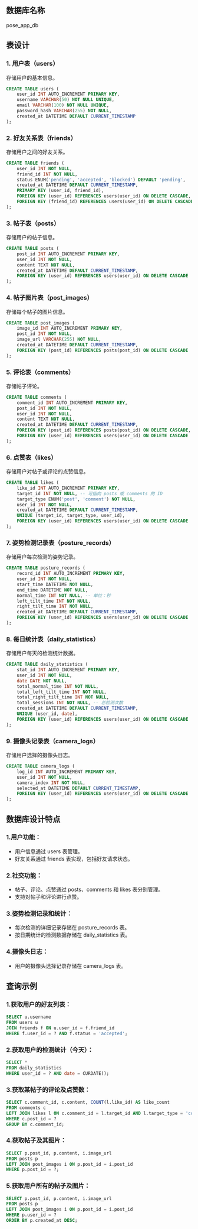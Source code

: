 ## 数据库名称

pose_app_db
## 表设计
### 1. 用户表（users）

存储用户的基本信息。

```sql
CREATE TABLE users (
    user_id INT AUTO_INCREMENT PRIMARY KEY, 
    username VARCHAR(50) NOT NULL UNIQUE, 
    email VARCHAR(100) NOT NULL UNIQUE, 
    password_hash VARCHAR(255) NOT NULL, 
    created_at DATETIME DEFAULT CURRENT_TIMESTAMP
);
```

### 2. 好友关系表（friends）

存储用户之间的好友关系。
```sql
CREATE TABLE friends (
    user_id INT NOT NULL, 
    friend_id INT NOT NULL, 
    status ENUM('pending', 'accepted', 'blocked') DEFAULT 'pending', 
    created_at DATETIME DEFAULT CURRENT_TIMESTAMP, 
    PRIMARY KEY (user_id, friend_id), 
    FOREIGN KEY (user_id) REFERENCES users(user_id) ON DELETE CASCADE, 
    FOREIGN KEY (friend_id) REFERENCES users(user_id) ON DELETE CASCADE
);
```


### 3. 帖子表（posts）

存储用户的帖子信息。

```sql
CREATE TABLE posts (
    post_id INT AUTO_INCREMENT PRIMARY KEY, 
    user_id INT NOT NULL, 
    content TEXT NOT NULL, 
    created_at DATETIME DEFAULT CURRENT_TIMESTAMP, 
    FOREIGN KEY (user_id) REFERENCES users(user_id) ON DELETE CASCADE
);
```
### 4. 帖子图片表（post_images）

存储每个帖子的图片信息。

```sql
CREATE TABLE post_images (
    image_id INT AUTO_INCREMENT PRIMARY KEY, 
    post_id INT NOT NULL, 
    image_url VARCHAR(255) NOT NULL, 
    created_at DATETIME DEFAULT CURRENT_TIMESTAMP, 
    FOREIGN KEY (post_id) REFERENCES posts(post_id) ON DELETE CASCADE
);
```


### 5. 评论表（comments）

存储帖子评论。

```sql
CREATE TABLE comments (
    comment_id INT AUTO_INCREMENT PRIMARY KEY, 
    post_id INT NOT NULL, 
    user_id INT NOT NULL, 
    content TEXT NOT NULL, 
    created_at DATETIME DEFAULT CURRENT_TIMESTAMP, 
    FOREIGN KEY (post_id) REFERENCES posts(post_id) ON DELETE CASCADE, 
    FOREIGN KEY (user_id) REFERENCES users(user_id) ON DELETE CASCADE
);
```

### 6. 点赞表（likes）

存储用户对帖子或评论的点赞信息。

```sql
CREATE TABLE likes (
    like_id INT AUTO_INCREMENT PRIMARY KEY, 
    target_id INT NOT NULL, -- 可指向 posts 或 comments 的 ID
    target_type ENUM('post', 'comment') NOT NULL, 
    user_id INT NOT NULL, 
    created_at DATETIME DEFAULT CURRENT_TIMESTAMP, 
    UNIQUE (target_id, target_type, user_id), 
    FOREIGN KEY (user_id) REFERENCES users(user_id) ON DELETE CASCADE
);
```

### 7. 姿势检测记录表（posture_records）

存储用户每次检测的姿势记录。

```sql
CREATE TABLE posture_records (
    record_id INT AUTO_INCREMENT PRIMARY KEY, 
    user_id INT NOT NULL, 
    start_time DATETIME NOT NULL, 
    end_time DATETIME NOT NULL, 
    normal_time INT NOT NULL, -- 单位：秒
    left_tilt_time INT NOT NULL, 
    right_tilt_time INT NOT NULL, 
    created_at DATETIME DEFAULT CURRENT_TIMESTAMP, 
    FOREIGN KEY (user_id) REFERENCES users(user_id) ON DELETE CASCADE
);
```

### 8. 每日统计表（daily_statistics）

存储用户每天的检测统计数据。

```sql
CREATE TABLE daily_statistics (
    stat_id INT AUTO_INCREMENT PRIMARY KEY, 
    user_id INT NOT NULL, 
    date DATE NOT NULL, 
    total_normal_time INT NOT NULL, 
    total_left_tilt_time INT NOT NULL, 
    total_right_tilt_time INT NOT NULL, 
    total_sessions INT NOT NULL, -- 总检测次数
    created_at DATETIME DEFAULT CURRENT_TIMESTAMP, 
    UNIQUE (user_id, date), 
    FOREIGN KEY (user_id) REFERENCES users(user_id) ON DELETE CASCADE
);
```

### 9. 摄像头记录表（camera_logs）

存储用户选择的摄像头日志。

```sql
CREATE TABLE camera_logs (
    log_id INT AUTO_INCREMENT PRIMARY KEY, 
    user_id INT NOT NULL, 
    camera_index INT NOT NULL, 
    selected_at DATETIME DEFAULT CURRENT_TIMESTAMP, 
    FOREIGN KEY (user_id) REFERENCES users(user_id) ON DELETE CASCADE
);
```

## 数据库设计特点

### 1.用户功能：
- 用户信息通过 users 表管理。
- 好友关系通过 friends 表实现，包括好友请求状态。

###  2.社交功能：
- 帖子、评论、点赞通过 posts、comments 和 likes 表分别管理。
- 支持对帖子和评论进行点赞。

### 3.姿势检测记录和统计：
- 每次检测的详细记录存储在 posture_records 表。
- 按日期统计的检测数据存储在 daily_statistics 表。

### 4.摄像头日志：
- 用户的摄像头选择记录存储在 camera_logs 表。

## 查询示例

### 1.获取用户的好友列表：

```sql
SELECT u.username 
FROM users u 
JOIN friends f ON u.user_id = f.friend_id 
WHERE f.user_id = ? AND f.status = 'accepted';
```
### 2.获取用户的检测统计（今天）：

```sql
SELECT * 
FROM daily_statistics 
WHERE user_id = ? AND date = CURDATE();
```

### 3.获取某帖子的评论及点赞数：

```sql
SELECT c.comment_id, c.content, COUNT(l.like_id) AS like_count 
FROM comments c 
LEFT JOIN likes l ON c.comment_id = l.target_id AND l.target_type = 'comment' 
WHERE c.post_id = ? 
GROUP BY c.comment_id;
```


### 4.获取帖子及其图片：

```sql
SELECT p.post_id, p.content, i.image_url 
FROM posts p 
LEFT JOIN post_images i ON p.post_id = i.post_id 
WHERE p.post_id = ?;
```

### 5.获取用户所有的帖子及图片：

```sql
SELECT p.post_id, p.content, i.image_url 
FROM posts p 
LEFT JOIN post_images i ON p.post_id = i.post_id 
WHERE p.user_id = ? 
ORDER BY p.created_at DESC;
```